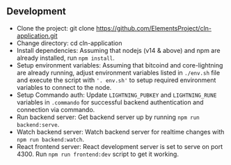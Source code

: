 Development
-----------
* Clone the project: git clone https://github.com/ElementsProject/cln-application.git
* Change directory: cd cln-application
* Install dependencies: Assuming that nodejs (v14 & above) and npm are already installed, run `npm install`.
* Setup environment variables: Assuming that bitcoind and core-lightning are already running, adjust environment variables listed in `./env.sh` file and execute the script with `'. env.sh'` to setup required environment variables to connect to the node.
* Setup Commando auth: Update `LIGHTNING_PUBKEY` and `LIGHTNING_RUNE` variables in `.commando` for successful backend authentication and connection via commando.
* Run backend server: Get backend server up by running `npm run backend:serve`.
* Watch backend server: Watch backend server for realtime changes with `npm run backend:watch`.
* React frontend server: React development server is set to serve on port 4300. Run `npm run frontend:dev` script to get it working.
